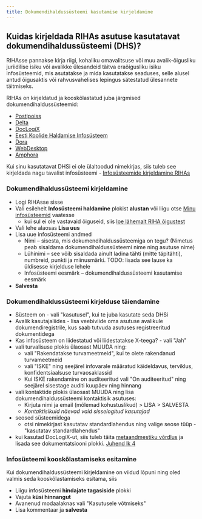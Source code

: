 ```yaml
---
title: Dokumendihaldussüsteemi kasutamise kirjeldamine
---
```


## Kuidas kirjeldada RIHAs asutuse kasutatavat dokumendihaldussüsteemi (DHS)?

RIHAsse pannakse kirja riigi, kohaliku omavalitsuse või muu avalik-õigusliku juriidilise isiku või avalikke ülesandeid täitva eraõigusliku isiku infosüsteemid, mis asutatakse ja mida kasutatakse seaduses, selle alusel antud õigusaktis või rahvusvahelises lepingus sätestatud ülesannete täitmiseks.

RIHAs on kirjeldatud ja kooskõlastatud juba järgmised dokumendihaldussüsteemid: 
- [Postipoiss](https://www.riha.ee/Infos%C3%BCsteemid/Vaata/standard-postipoiss)
- [Delta](https://www.riha.ee/Infos%C3%BCsteemid/Vaata/jmdhs)
- [DocLogiX](https://www.riha.ee/Infos%C3%BCsteemid/Vaata/dlx)
- [Eesti Koolide Haldamise Infosüsteem](https://www.riha.ee/Infos%C3%BCsteemid/Vaata/ekis)
- [Dora](https://www.riha.ee/Infos%C3%BCsteemid/Vaata/dora)
- [WebDesktop](https://www.riha.ee/Infos%C3%BCsteemid/Vaata/wd)
- [Amphora](https://www.riha.ee/Infos%C3%BCsteemid/Vaata/amphora)

Kui sinu kasutatavat DHSi ei ole ülaltoodud nimekirjas, siis tuleb see kirjeldada nagu tavalist infosüsteemi - [Infosüsteemide kirjeldamine RIHAs](https://abi.riha.ee/RIHAs-kirjeldamine)

### Dokumendihaldussüsteemi kirjeldamine

- Logi RIHAsse sisse
- Vali esilehelt **Infosüsteemi haldamine** plokist **alustan** või liigu otse [Minu infosüsteemid](https://www.riha.ee/Kirjelda) vaatesse
    - kui sul ei ole vastavaid õiguseid, siis [loe lähemalt RIHA õigustest](https://abi.riha.ee/RIHA-oigused-haldamine)
- Vali lehe alaosas **Lisa uus**
- Lisa uue infosüsteemi andmed
  - Nimi – sisesta, mis dokumendihaldussüsteemiga on tegu? (Nimetus peab sisaldama dokumendihaldussüsteemi nime ning asutuse nime)
  - Lühinimi – see võib sisaldada ainult ladina tähti (mitte täpitähti), numbreid, punkti ja miinusmärki. TODO: lisada see lause ka üldisesse kirjelduse lehele
  - Infosüsteemi eesmärk – dokumendihaldussüsteemi kasutamise eesmärk
- **Salvesta**

### Dokumendihaldussüsteemi kirjelduse täiendamine

- Süsteem on - vali "kasutusel", kui te juba kasutate seda DHSi
- Avalik kasutajaliides - lisa veebiviide oma asutuse avalikule dokumendiregistrile, kus saab tutvuda asutuses
registreeritud dokumentidega
- Kas infosüsteem on liidestatud või liidestatakse X-teega? - vali "Jah"
- vali turvalisuse plokis ülaosast MUUDA ning: 
  - vali "Rakendatakse turvameetmeid", kui te olete rakendanud turvameetmeid
  - vali "ISKE" ning seejärel infovarale määratud käideldavus, terviklus, konfidentsiaalsuse turvaosaklassid
  - Kui ISKE rakendamine on auditeeritud vali "On auditeeritud" ning seejärel sisestage auditi kuupäev ning hinnang
- vali kontaktide plokis ülaosast MUUDA ning lisa dokumendihaldussüsteemi kontaktisik asutuses:
  - Kirjuta nimi ja email (mõlemad kohustuslikud) > LISA > SALVESTA
  - _Kontaktisikuid näevad vaid sisselogitud kasutajad_
- seosed süsteemidega
  - otsi nimekirjast kasutatav standardlahendus ning valige seose tüüp - "kasutatav standardlahendus"
- kui kasutad DocLogiX-ut, siis tuleb täita [metaandmestiku võrdlus](https://moodle.ria.ee/mod/resource/view.php?id=260) ja lisada see dokumentatsiooni plokki. [Juhend lk 4](https://moodle.ria.ee/pluginfile.php/351/mod_resource/content/13/DHSi_kasutamise%20registreerimine_RIHAs_v3.pdf)

### Infosüsteemi kooskõlastamiseks esitamine

Kui dokumendihaldussüsteemi kirjeldamine on viidud lõpuni ning oled valmis seda kooskõlastamiseks esitama, siis
- Liigu infosüsteemi **hindajate tagasiside** plokki
- Vajuta **küsi hinnangut**
- Avanenud modaalaknas vali "Kasutusele võtmiseks"
- Lisa kommentaar ja **salvesta**
